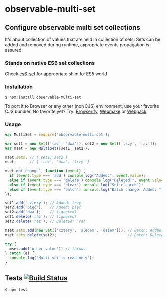 # observable-multi-set

## Configure observable multi set collections

It's about collection of values that are held in collection of sets.
Sets can be added and removed during runtime, appropriate events propagation is assured.

### Stands on native ES6 set collections

Check [es6-set](https://github.com/medikoo/es6-set) for appropriate shim for ES5 world

### Installation

	$ npm install observable-multi-set

To port it to Browser or any other (non CJS) environment, use your favorite CJS bundler. No favorite yet? Try: [Browserify](http://browserify.org/), [Webmake](https://github.com/medikoo/modules-webmake) or [Webpack](http://webpack.github.io/)

### Usage

```javascript
var MultiSet = require('observable-multi-set');

var set1 = new Set(['raz', 'dwa']), set2 = new Set(['trzy', 'raz']);
var mset = new MultiSet([set1, set2]);

mset.sets; // { set1, set2 }
mset;      // { 'raz', 'dwa', 'trzy' }

mset.on('change', function (event) {
  if (event.type === 'add') console.log("Added:", event.value);
  else if (event.type === 'delete') console.log("Deleted:", event.value);
  else if (event.type === 'clear') console.log("Set cleared");
  else if (event.type === 'batch') console.log("Batch change: Added: " + event.added ", Deleted: " + event.deleted);
});

set1.add('cztery'); // Added: trzy
set2.add('pięć');   // Added: pięć
set2.add('dwa');    // (ignored)
set1.delete('raz'); // (ignored)
set2.delete('raz'); // Deleted: 'raz'

mset.sets.add(new Set(['cztery', 'siedem', 'osiem'])); // Batch: Added: ['siedem, 'osiem' ]
mset.sets.delete(set2);                                // Batch: Deleted: ['trzy', 'pięć']

try {
  mset.add('other value'); // throws
} catch (e) {
  console.log("Multi set is read only");
}
```

## Tests [![Build Status](https://travis-ci.org/medikoo/observable-multi-set.png)](https://travis-ci.org/medikoo/observable-multi-set)

	$ npm test
